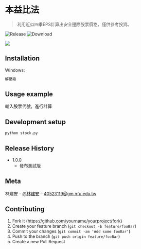 # 本益比法
> 利用近似四季EPS計算出安全邊際股票價格，僅供參考投資。


![Release][release-url]
![Download][download-url]



![](header.png)

## Installation

Windows:

```sh
解壓縮
```

## Usage example

輸入股票代號，進行計算

## Development setup
```sh
python stock.py
```

## Release History

* 1.0.0
    * 發布測試版

## Meta

林建安 – [@林建安](https://www.facebook.com/Linjianan1104) – 40523119@gm.nfu.edu.tw


## Contributing

1. Fork it (<https://github.com/yourname/yourproject/fork>)
2. Create your feature branch (`git checkout -b feature/fooBar`)
3. Commit your changes (`git commit -am 'Add some fooBar'`)
4. Push to the branch (`git push origin feature/fooBar`)
5. Create a new Pull Request

<!-- Markdown link & img dfn's -->
[release-url]: https://img.shields.io/github/release/s40523119/P-E-Ratio.svg
[download-url]: https://img.shields.io/github/downloads/s40523119/P-E-Ratio/total.svg
